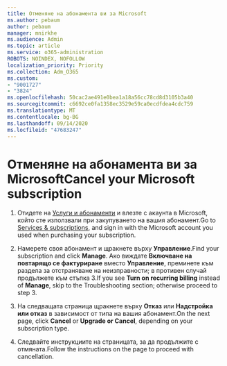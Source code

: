 ```yaml
---
title: Отменяне на абонамента ви за Microsoft
ms.author: pebaum
author: pebaum
manager: mnirkhe
ms.audience: Admin
ms.topic: article
ms.service: o365-administration
ROBOTS: NOINDEX, NOFOLLOW
localization_priority: Priority
ms.collection: Adm_O365
ms.custom:
- "9001727"
- "3824"
ms.openlocfilehash: 50cac2ae491e0bea1a18a56cc78cd8d3105b3a40
ms.sourcegitcommit: c6692ce0fa1358ec3529e59ca0ecdfdea4cdc759
ms.translationtype: MT
ms.contentlocale: bg-BG
ms.lasthandoff: 09/14/2020
ms.locfileid: "47683247"
---
```

# <a name="cancel-your-microsoft-subscription"></a><span data-ttu-id="39700-102">Отменяне на абонамента ви за Microsoft</span><span class="sxs-lookup"><span data-stu-id="39700-102">Cancel your Microsoft subscription</span></span>

1. <span data-ttu-id="39700-103">Отидете на [Услуги и абонаменти](https://account.microsoft.com/services/) и влезте с акаунта в Microsoft, който сте използвали при закупуването на вашия абонамент.</span><span class="sxs-lookup"><span data-stu-id="39700-103">Go to [Services & subscriptions](https://account.microsoft.com/services/), and sign in with the Microsoft account you used when purchasing your subscription.</span></span>

2. <span data-ttu-id="39700-104">Намерете своя абонамент и щракнете върху **Управление**.</span><span class="sxs-lookup"><span data-stu-id="39700-104">Find your subscription and click **Manage**.</span></span> <span data-ttu-id="39700-105">Ако виждате **Включване на повтарящо се фактуриране** вместо **Управление**, преминете към раздела за отстраняване на неизправности; в противен случай продължете към стъпка 3.</span><span class="sxs-lookup"><span data-stu-id="39700-105">If you see **Turn on recurring billing** instead of **Manage**, skip to the Troubleshooting section;  otherwise proceed to step 3.</span></span>

3. <span data-ttu-id="39700-106">На следващата страница щракнете върху **Отказ** или **Надстройка или отказ** в зависимост от типа на вашия абонамент.</span><span class="sxs-lookup"><span data-stu-id="39700-106">On the next page, click **Cancel** or **Upgrade or Cancel**, depending on your subscription type.</span></span>

4. <span data-ttu-id="39700-107">Следвайте инструкциите на страницата, за да продължите с отмяната.</span><span class="sxs-lookup"><span data-stu-id="39700-107">Follow the instructions on the page to proceed with cancellation.</span></span>

